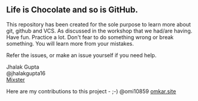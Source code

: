 ## Life is Chocolate and so is GitHub.

This repository has been created for the sole purpose to learn more about git, github and VCS. As discussed in the workshop that we had/are having.
Have fun. Practice a lot. Don't fear to do something wrong or break something.
You will learn more from your mistakes.

Refer the issues, or make an issue yourself if you need help.

Jhalak Gupta  
@jhalakgupta16  
[Mixster](www.mixstersite.wordpress.com)

Here are my contributions to this project - ;-)
@omi10859
[omkar.site](omkar.site)

